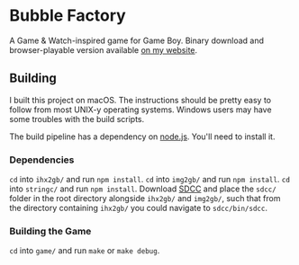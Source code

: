 # Bubble Factory

A Game & Watch-inspired game for Game Boy. Binary download and browser-playable version available [on my website](http://donaldhays.com/projects/bubble-factory/).

## Building

I built this project on macOS. The instructions should be pretty easy to follow from most UNIX-y operating systems. Windows users may have some troubles with the build scripts.

The build pipeline has a dependency on [node.js](http://nodejs.org). You'll need to install it.

### Dependencies
`cd` into `ihx2gb/` and run `npm install`.
`cd` into `img2gb/` and run `npm install`.
`cd` into `stringc/` and run `npm install`.
Download [SDCC](http://sdcc.sourceforge.net) and place the `sdcc/` folder in the root directory alongside `ihx2gb/` and `img2gb/`, such that from the directory containing `ihx2gb/` you could navigate to `sdcc/bin/sdcc`.

### Building the Game
`cd` into `game/` and run `make` or `make debug`.
